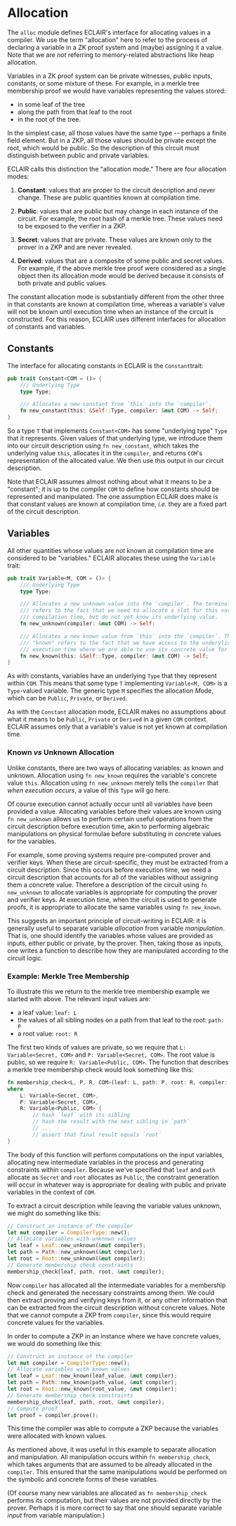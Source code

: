 # Allocation

The `alloc` module defines ECLAIR's interface for allocating values in a compiler. We use the term "allocation" here to refer to the process of declaring a variable in a ZK proof system and (maybe) assigning it a value. Note that we are *not* referring to memory-related abstractions like heap allocation.

Variables in a ZK proof system can be private witnesses, public inputs, constants, or some mixture of these. For example, in a merkle tree membership proof we would have variables representing the values stored:
- in some leaf of the tree 
- along the path from that leaf to the root
- in the root of the tree.

In the simplest case, all those values have the same type -- perhaps a finite field element. But in a ZKP, all those values should be private except the root, which would be public. So the description of this circuit must distinguish between public and private variables. 

ECLAIR calls this distinction the "allocation mode." There are four allocation modes:
1. **Constant**: values that are proper to the circuit description and never change. These are public quantities known at compilation time.

2. **Public**: values that are public but may change in each instance of the circuit. For example, the root hash of a merkle tree. These values need to be exposed to the verifier in a ZKP.
3. **Secret**: values that are private. These values are known only to the prover in a ZKP and are never revealed.
4. **Derived**: values that are a composite of some public and secret values. For example, if the above merkle tree proof were considered as a single object then its allocation mode would be derived because it consists of both private and public values.

The constant allocation mode is substantially different from the other three in that constants are known at compilation time, whereas a variable's value will not be known until execution time when an instance of the circuit is constructed. For this reason, ECLAIR uses different interfaces for allocation of constants and variables.

## Constants
The interface for allocating constants in ECLAIR is the `Constant`trait:
```rust
pub trait Constant<COM = ()> {
    /// Underlying Type
    type Type;

    /// Allocates a new constant from `this` into the `compiler`.
    fn new_constant(this: &Self::Type, compiler: &mut COM) -> Self;
}
```
So a type `T` that implements `Constant<COM>` has some "underlying type" `Type` that it represents. Given values of that underlying type, we introduce them into our circuit description using `fn new_constant`, which takes the underlying value `this`, allocates it in the `compiler`, and returns `COM`'s representation of the allocated value. We then use this output in our circuit description.

Note that ECLAIR assumes almost nothing about what it means to be a "constant"; it is up to the compiler `COM` to define how constants should be represented and manipulated. The one assumption ECLAIR does make is that constant values are known at compilation time, *i.e.* they are a fixed part of the circuit description.

## Variables
All other quantities whose values are *not* known at compilation time are considered to be "variables." ECLAIR allocates these using the `Variable` trait:
```rust
pub trait Variable<M, COM = ()> {
    /// Underlying Type
    type Type;

    /// Allocates a new unknown value into the `compiler`. The terminology "unknown" 
    /// refers to the fact that we need to allocate a slot for this variable during 
    /// compilation time, but do not yet know its underlying value.
    fn new_unknown(compiler: &mut COM) -> Self;

    /// Allocates a new known value from `this` into the `compiler`. The terminology 
    /// "known" refers to the fact that we have access to the underyling value during 
    /// execution time where we are able to use its concrete value for execution.
    fn new_known(this: &Self::Type, compiler: &mut COM) -> Self;
}
```
As with constants, variables have an underlying `Type` that they represent within `COM`. This means that some type `T` implementing `Variable<M, COM>` is a `Type`-valued variable. The generic type `M` specifies the allocation *M*ode, which can be `Public`, `Private`, or `Derived`.

As with the `Constant` allocation mode, ECLAIR makes no assumptions about what it means to be `Public`, `Private` or `Derived` in a given `COM` context. ECLAIR assumes only that a variable's value is not yet known at compilation time.

### Known *vs* Unknown Allocation
Unlike constants, there are two ways of allocating variables: as known and unknown. Allocation using `fn new_known` requires the variable's concrete value `this`. Allocation using `fn new_unknown` merely tells the `compiler` that *when execution occurs*, a value of this `Type` will go here. 

Of course execution cannot actually occur until all variables have been provided a value. Allocating variables before their values are known using `fn new_unknown` allows us to perform certain useful operations from the circuit description before execution time, akin to performing algebraic manipulations on physical formulae before substituting in concrete values for the variables.

For example, some proving systems require pre-computed prover and verifier keys. When these are circuit-specific, they must be extracted from a circuit description. Since this occurs before execution time, we need a circuit description that accounts for all of the variables without assigning them a concrete value. Therefore a description of the circuit using `fn new_unknown` to allocate variables is appropriate for computing the prover and verifier keys. At execution time, when the circuit is used to generate proofs, it is appropriate to allocate the same variables using `fn new_known`.

This suggests an important principle of circuit-writing in ECLAIR: it is generally useful to separate variable *allocation* from variable *manipulation*. That is, one should identify the variables whose values are provided as inputs, either public or private, by the prover. Then, taking those as inputs, one writes a function to describe how they are manipulated according to the circuit logic.

### Example: Merkle Tree Membership 
To illustrate this we return to the merkle tree membership example we started with above. The relevant input values are: 
- a leaf value: `leaf: L`
- the values of all sibling nodes on a path from that leaf to the root: `path: P`
- a root value: `root: R`

The first two kinds of values are private, so we require that `L: Variable<Secret, COM>` and `P: Variable<Secret, COM>`. The root value is public, so we require `R: Variable<Public, COM>`. The function that describes a merkle tree membership check would look something like this:
```rust
fn membership_check<L, P, R, COM>(leaf: L, path: P, root: R, compiler: &mut COM)
where
    L: Variable<Secret, COM>,
    P: Variable<Secret, COM>,
    R: Variable<Public, COM> {
        // hash `leaf` with its sibling
        // hash the result with the next sibling in `path`
        // ...
        // assert that final result equals `root`
}
```
The body of this function will perform computations on the input variables, allocating new intermediate variables in the process and generating constraints within `compiler`. Because we've specified that `leaf` and `path` allocate as `Secret` and `root` allocates as `Public`, the constraint generation will occur in whatever way is appropriate for dealing with public and private variables in the context of `COM`.

To extract a circuit description while leaving the variable values unknown, we might do something like this:
```rust
// Construct an instance of the compiler
let mut compiler = CompilerType::new();
// Allocate variables with unknown values
let leaf = Leaf::new_unknown(&mut compiler);
let path = Path::new_unknown(&mut compiler);
let root = Root::new_unknown(&mut compiler);
// Generate membership check constraints
membership_check(leaf, path, root, &mut compiler);
```
Now `compiler` has allocated all the intermediate variables for a membership check and generated the necessary constraints among them. We could then extract proving and verifying keys from it, or any other information that can be extracted from the circuit description without concrete values. Note that we can*not* compute a ZKP from `compiler`, since this would require concrete values for the variables.

In order to compute a ZKP in an instance where we have concrete values, we would do something like this:
```rust
// Construct an instance of the compiler
let mut compiler = CompilerType::new();
// Allocate variables with known values
let leaf = Leaf::new_known(leaf_value, &mut compiler);
let path = Path::new_known(path_value, &mut compiler);
let root = Root::new_known(root_value, &mut compiler);
// Generate membership check constraints
membership_check(leaf, path, root, &mut compiler);
// Compute proof
let proof = compiler.prove();
```
This time the compiler was able to compute a ZKP because the variables were allocated with known values. 

As mentioned above, it was useful in this example to separate allocation and manipulation. All manipulation occurs within `fn membership_check`, which takes arguments that are assumed to be already allocated in the `compiler`. This ensured that the same manipulations would be performed on the symbolic and concrete forms of these variables. 

(Of course many new variables are allocated as `fn membership_check` performs its computation, but their values are not provided directly by the prover. Perhaps it is more correct to say that one should separate variable *input* from variable manipulation.)